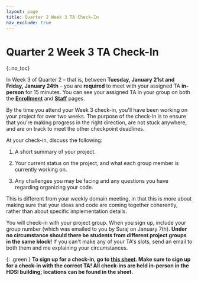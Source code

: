 ```yaml
---
layout: page
title: Quarter 2 Week 3 TA Check-In
nav_exclude: true
---
```


# Quarter 2 Week 3 TA Check-In
{:.no_toc}

In Week 3 of Quarter 2 – that is, between **Tuesday, January 21st and Friday, January 24th** – you are **required** to meet with your assigned TA **in-person** for 15 minutes. You can see your assigned TA in your group on both the [**Enrollment**](https://dsc-capstone.org/enrollment) and [**Staff**](https://dsc-capstone.org/2024-25/staff) pages.

By the time you attend your Week 3 check-in, you'll have been working on your project for over two weeks. The purpose of the check-in is to ensure that you're making progress in the right direction, are not stuck anywhere, and are on track to meet the other checkpoint deadlines.

At your check-in, discuss the following:

1. A short summary of your project.

2. Your current status on the project, and what each group member is currently working on.

3. Any challenges you may be facing and any questions you have regarding organizing your code.

This is different from your weekly domain meeting, in that this is more about making sure that your ideas and code are coming together coherently, rather than about specific implementation details.

You will check-in with your project group. When you sign up, include your group number (which was emailed to you by Suraj on January 7th). **Under no circumstance should there be students from different project groups in the same block!** If you can't make any of your TA's slots, send an email to both them and me explaining your circumstances.

{: .green }
**To sign up for a check-in, go to [this sheet](TBD). Make sure to sign up for a check-in with the correct TA! All check-ins are held in-person in the HDSI building; locations can be found in the sheet.**
